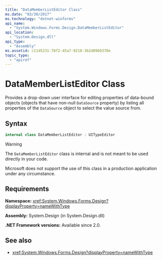 ```yaml
---
title: "DataMemberListEditor Class"
ms.date: "03/30/2017"
ms.technology: "dotnet-winforms"
api_name: 
  - "System.Windows.Forms.Design.DataMemberListEditor"
api_location: 
  - "System.Design.dll"
api_type: 
  - "Assembly"
ms.assetid: c11d5231-78f2-45a7-9210-3b2d0969370e
topic_type: 
  - "apiref"
---
```


# DataMemberListEditor Class

Provides a drop-down user interface for editing properties of data-bound objects (objects that have non-null `DataSource` property) by listing all properties of the `DataSource` object to select the value source from.  
  
## Syntax
  
```csharp  
internal class DataMemberListEditor : UITypeEditor
```

> [!WARNING]
> The `DataMemberListEditor` class is internal and is not meant to be used directly in your code.
> 
> Microsoft does not support the use of this class in a production application under any circumstance.
  
## Requirements

**Namespace:** <xref:System.Windows.Forms.Design?displayProperty=nameWithType>  
  
**Assembly:** System.Design (in System.Design.dll)  
  
**.NET Framework versions:** Available since 2.0.  
  
## See also

- <xref:System.Windows.Forms.Design?displayProperty=nameWithType>
